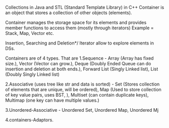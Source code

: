 Collections in Java and STL (Standard Template Library) in C++ Container is an object that stores a collection of other objects (elements).

Container manages the storage space for its elements and 
provides member functions to access them (mostly 
through iterators)
Example = Stack, Map, Vector etc.

Insertion, Searching and Deletion*/ 
Iterator allow to explore elements in DSs.

Containers are of 4 types. That are 
1.Sequence - Array (Array has fixed size.), Vector (Vector can grow.), Deque (Doubly Ended Queue can do insertion and deletion at both ends.), Forward List (Singly Linked list), List (Doubly Singly Linked list)

2.Associative (uses tree like str and data is sorted) - Set (Stores collection of elements that are unique, will be ordered), Map (Used to store collection of key value pairs, uses BST, ), Multiset (can contain duplicate keys), Multimap (one key can have multiple values.)

3.Unordered-Associative - Unordered Set, Unordered Map, Unordered Mj

4.containers-Adaptors.





